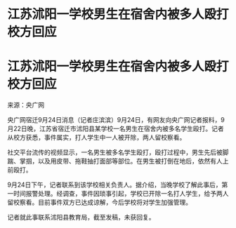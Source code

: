 # 江苏沭阳一学校男生在宿舍内被多人殴打 校方回应

# 江苏沭阳一学校男生在宿舍内被多人殴打 校方回应

来源：央广网

央广网宿迁9月24日消息（记者庄滨滨）9月24日，有网友向央广网记者报料，9月22日晚，江苏省宿迁市沭阳县某学校一名男生在宿舍内被多名学生殴打。记者从校方获悉，事件属实，打人学生中一人被开除，两人留校察看。

社交平台流传的视频显示，一名男生被多名学生殴打，殴打过程中，男生先后被脚踹、掌掴，以及用皮带、拖鞋抽打面部等部位。在男生被打倒在地后，依然有人上前殴打。

9月24日下午，记者联系到该学校相关负责人。据介绍，当晚学校了解此事后，第一时间报警处理。经调查，事件因琐事引起，学校已开除一名打人学生，给予两人留校察看。目前事件双方已达成谅解，今后学校将对学生加强管理。

记者就此事联系沭阳县教育局，截至发稿，未获回复。

